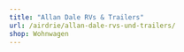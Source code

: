 ```yaml
---
title: "Allan Dale RVs & Trailers"
url: /airdrie/allan-dale-rvs-und-trailers/
shop: Wohnwagen
---
```

